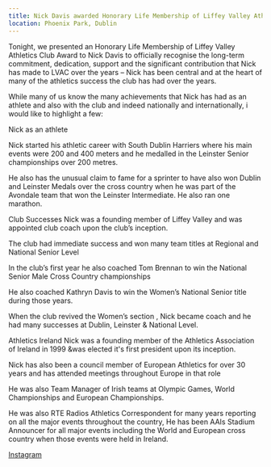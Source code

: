 ```yaml
---
title: Nick Davis awarded Honorary Life Membership of Liffey Valley Athletics Club
location: Phoenix Park, Dublin
---
```


Tonight, we presented an Honorary Life Membership of Liffey Valley Athletics Club Award to Nick Davis to officially recognise the long-term commitment, dedication, support and the significant contribution that Nick has made to LVAC over the years – Nick has been central and at the heart of many of the athletics success the club has had over the years.

While many of us know the many achievements that Nick has had as an athlete and also with the club and indeed nationally and internationally, i would like to highlight a few:

Nick as an athlete 

Nick started his athletic career with South Dublin Harriers where his main events were 200 and 400 meters and he medalled in the Leinster Senior championships over 200 metres.

He also has the unusual claim to fame for a sprinter to have also won Dublin and Leinster Medals over the cross country when he was part of the Avondale team that won the Leinster Intermediate. He also ran one marathon.

Club Successes
Nick  was a founding member of Liffey Valley and was appointed club coach upon the club’s inception.

The club had immediate success and won many team titles at Regional and National Senior Level 

In the club’s first year he also coached Tom Brennan to win the National Senior Male Cross Country championships

He also coached Kathryn Davis to win the Women’s National Senior title during those years.

When the club revived the Women’s section , Nick became coach and he had many successes at Dublin, Leinster & National Level.

Athletics Ireland
Nick was a founding member of the Athletics Association of Ireland in 1999 &was elected it's first president upon its inception. 

Nick has also been a council member of European Athletics for over 30 years and has attended meetings throughout Europe in that role

He was also Team Manager of Irish teams at Olympic Games, World Championships and European  Championships.

He was also RTE Radios Athletics Correspondent for many years reporting on all the major events throughout the country, He has been AAIs Stadium Announcer for all major events including the World and European cross country when those events were held in Ireland.

<a href="https://www.instagram.com/p/CqXJ-57MnZ6/" target="_blank" rel="noopener noreferrer">Instagram</a>